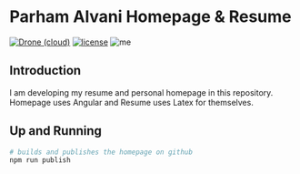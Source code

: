 # Parham Alvani Homepage & Resume

[![Drone (cloud)](https://img.shields.io/drone/build/1995parham/1995parham.github.io.svg?style=flat-square)](https://cloud.drone.io/1995parham/1995parham.github.io)
[![license](https://img.shields.io/github/license/1995parham/1995parham.github.io.svg?style=flat-square)]()
![me](https://img.shields.io/badge/me-parham-orange.svg?style=flat-square)


## Introduction

I am developing my resume and personal homepage in this repository.
Homepage uses Angular and Resume uses Latex for themselves.

## Up and Running

```sh
# builds and publishes the homepage on github
npm run publish
```
